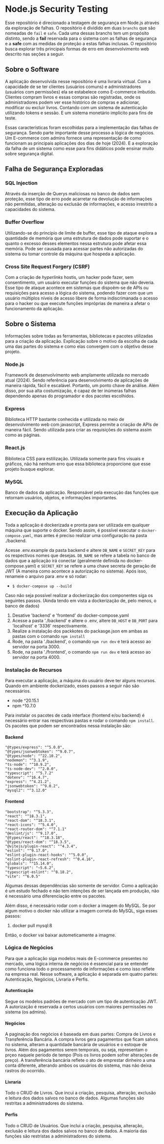 # Node.js Security Testing

Esse repositório é direcionado a testagem de segurança em Node.js através da exploração de falhas. O repositório é dividido em duas `branchs` que são nomeadas de `fail` e `safe`. Cada uma dessas branchs tem um propósito distinto, sendo a **fail** reservada para o sistema com as falhas de segurança e a **safe** com as medidas de proteção a estas falhas inclusas. O repositório busca explorar três principais formas de erro em desenvolvimento web descrito nas seções a seguir.

## Sobre o Software

A aplicação desenvolvida nesse repositório é uma livraria virtual. Com a capacidade de se ter clientes (usuários comuns) e administradores (usuários com permissões) ela se estabelece como E-commerce imbutido. Clientes compram livros e essas compras são registradas, onde os administradores podem ver esse histórico de compras e adicionar, modificar ou excluir livros. Contando com um sistema de autenticação utilizando tokens e sessão. E um sistema monetário implícito para fins de teste.

Essas características foram escolhidas para a implementação das falhas de segurança. Sendo parte importante desse processo a lógica de negócios. Um E-commerce com admins fornece uma representação de como funcionam as principais aplicações dos dias de hoje (2024). E a exploração da falha de um sistema como esse para fins didáticos pode ensinar muito sobre segurança digital.

## Falha de Segurança Exploradas

### SQL Injection

Através da inserção de Querys maliciosas no banco de dados sem proteção, esse tipo de erro pode acarretar na devolução de informações não permitidas, alteração ou exclusão de informações, e acesso irrestrito a capacidades do sistema.

### Buffer Overflow

Utilizando-se do princípio de limite de buffer, esse tipo de ataque explora a quantidade de memória que uma estrutura de dados pode suportar e o quanto o excesso desses elementos nessa estrutura pode afetar essa memória. Pode ser causada para acessar partes não autorizadas do sistema ou tomar controle da máquina que hospeda a aplicação.

### Cross Site Request Forgery (CSRF)

Com a criação de _hyperlinks_ hostis, um hacker pode fazer, sem consentimento, um usuário executar funções do sistema que não deveria. Esse tipo de ataque acontece em sistemas que dispoẽm-se de APIs ou requisições para acesso a lógica do sistema, podendo fazer com que um usuário múltiplos níveis de acesso libere de forma indiscrimanada o acesso para o hacker ou que execute funções impróprias de maneira a afetar o funcionamento da aplicação.

## Sobre o Sistema

Informações sobre todas as ferramentas, bibliotecas e pacotes utilizadas para a criação da aplicação. Explicação sobre o motivo da escolha de cada uma das partes do sistema e como elas convergem com o objetivo desse projeto.

### Node.js

Framework de desenvolvimento web amplamente utilizada no mercado atual (2024). Sendo referência para desenvolvimento de aplicações de maneira rápida, fácil e escalável. Portanto, um ponto chave de análise. Além disso, por sua alta costumização, é capaz de ter inúmeras falhas dependendo apenas do programador e dos pacotes escolhidos.

### Express

Biblioteca HTTP bastante conhecida e utilizada no meio de desenvolvimento web com javascript, Express permite a criação de APIs de maneira fácil. Sendo utilizada para criar as requisições do sistema assim como as páginas.

### React.js

Biblioteca CSS para estilização. Utilizada somente para fins visuais e gráficos, não há nenhum erro que essa biblioteca proporcione que esse projeto busque explorar.

### MySQL

Banco de dados da aplicação. Responsável pela execução das funções que retornam usuários, objetos, e informações importantes.

## Execução da Aplicação

Toda a aplicação é dockerizada e pronta para ser utilizada em qualquer máquina que suporte o docker. Sendo assim, é possível executar o `docker-compose.yaml`, mas antes é preciso realizar uma configuração na pasta ./backend.

Acesse .env.example da pasta backend e altere `DB_NAME` e `SECRET_KEY` para os respectivos nomes que desejas. `DB_NAME` se refere a tabela no banco de dados que a aplicação irá conectar (geralmente definida no docker-compose.yaml) e `SECRET_KEY` se refere a uma chave secreta de geração de JWT (A maneira como acontece a autorização no sistema). Após isso, renameie o arquivo para .env e só rodar:

- `$ docker-compose up --build`

Caso não seja possível realizar a dockerização dos componentes siga os seguintes passos. (Ainda tendo em vista a dockerização de, pelo menos, o banco de dados)

1. Desative 'backend' e 'frontend' do docker-compose.yaml
2. Acesse a pasta './backend' e altere o .env, altere `DB_HOST` e `DB_PORT` para 'localhost' e '3336' respectivamente.
3. Realize a instalação dos packkotes do packasge.json em ambas as pastas com o comando `npm install`
4. Rode, na pasta './backend', o comando `npm run dev` e terá acesso ao servidor na porta 3000.
5. Rode, na pasta './frontend', o comando `npm run dev` e terá acesso ao servidor na porta 4000.

### Instalação de Recursos

Para executar a aplicação, a máquina do usuário deve ter alguns recursos. Quando em ambiente dockerizado, esses passos a seguir não são necessários.

- node ^20.15.1
- npm ^10.7.0

Para instalar os pacotes de cada interface (frontend e/ou backend) é necessário entrar nas respectivas pastas e rodar o comando `npm install`. Os pacotes que podem ser encontrados nessa instalação são:

#### Backend

    "@types/express": "^5.0.0",
    "@types/jsonwebtoken": "^9.0.7",
    "@types/node": "^22.10.2",
    "nodemon": "^3.1.9",
    "ts-node": "^10.9.2",
    "ts-node-dev": "^2.0.0",
    "typescript": "^5.7.2"
    "dotenv": "^16.4.7",
    "express": "^4.21.2",
    "jsonwebtoken": "^9.0.2",
    "mysql2": "^3.12.0"

#### Frontend

    "bootstrap": "^5.3.3",
    "react": "^18.3.1",
    "react-dom": "^18.3.1",
    "react-icons": "^5.4.0",
    "react-router-dom": "^7.1.1"
    "@eslint/js": "^9.17.0",
    "@types/react": "^18.3.18",
    "@types/react-dom": "^18.3.5",
    "@vitejs/plugin-react": "^4.3.4",
    "eslint": "^9.17.0",
    "eslint-plugin-react-hooks": "^5.0.0",
    "eslint-plugin-react-refresh": "^0.4.16",
    "globals": "^15.14.0",
    "typescript": "~5.6.2",
    "typescript-eslint": "^8.18.2",
    "vite": "^6.0.5"

Algumas dessas dependências são somente de servidor. Como a aplicação é um estudo fechado e não tem intenções de ser lançada em produção, não é necessário uma diferenciação entre os pacotes.

Além disso, é necessário rodar com o docker a imagem do MySQL. Se por algum motivo o docker não utilizar a imagem correta do MySQL, siga esses passos:

1. docker pull mysql:8

Então, o docker vai baixar autometicamente a imagme.

### Lógica de Negócios

Para que a aplicação siga modelos reais de E-commerce presentes no mercado, uma lógica interna de negócios é essencial para se entender como funciona todo o processamento de informações e como isso reflete na empresa real. Nesse software, a aplicação é separada em quatro partes: Autenticação, Negócios, Livraria e Perfis.

#### Autenticação

Segue os modelos padrões de mercado com um tipo de autenticação JWT. A autorização é reservada a certos usuários com maiores permissões no sistema (os admins).

#### Negócios

A paginação dos negócios é baseada em duas partes: Compra de Livros e Transferência Bancária. A compra livros gera pagamentos que ficam salvos no sistema, alteram a quantidade bancária de usuários e o estoque de livros. Além dos pagamentos serem temporais, ou seja, representam o prçeo naquele período de tempo (Pois os livros podem sofrer alterações de preço). A transferência bancária reflete o ato de emprestar dinheiro a uma conta diferente, alterando ambos os usuários do sistema, mas não deixa rastros do ocorrido.

#### Livraria

Todo o CRUD de Livros. Que incui a criação, pesquisa, alteração, exclusão e leitura dos dados salvos no banco de dados. Algumas funções são restritas a administradores do sistema.

#### Perfis

Todo o CRUD de Usuários. Que inclui a criação, pesquisa, alteração, exclusão e leitura dos dados salvos no banco de dados. A maioria das funções são restristas a administradores do sistema.
